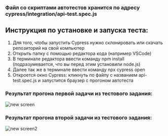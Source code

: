 ### Файл со скриптами автотестов хранится по адресу cypress/integration/api-test.spec.js 

## Инструкция по установке и запуска теста:
  1. Для того, чтобы запустить Cypress нужно склонировать или скачать репозиторий на свой компьютер
  2. Открыть папку с помощью редактора кода (например VSCode)
  3. В терминале редактора ввести команду npm install (подразумевается, что вы перед этим установили node.js)
  4. Далее так же в терминале ввести команду npx cypress open
  5. Откроется окно Cypress: кликнуть по файлу с названием api-test.spec.js  и запустится браузер с прогоном автотеста
  
  
 ### Результат прогона первой задачи из тестового задания:
  
  ![new screen](https://user-images.githubusercontent.com/57813114/118765186-60408600-b883-11eb-9e97-bf3b510f7e56.png)
  
  
  ### Результат прогона второй задачи из тестового задания:
   
![new screen2](https://user-images.githubusercontent.com/57813114/118765293-8c5c0700-b883-11eb-9d18-e4360334edec.png)
